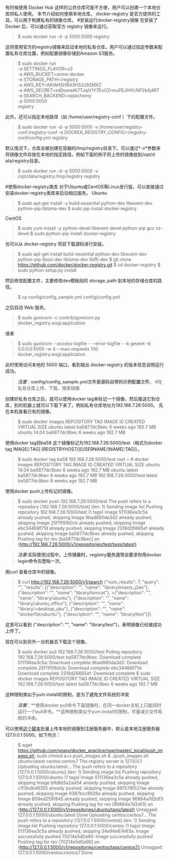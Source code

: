 有时候使用 Docker Hub 这样的公共仓库可能不方便，用户可以创建一个本地仓库供私人使用。
本节介绍如何使用本地仓库。
docker-registry 是官方提供的工具，可以用于构建私有的镜像仓库。
#安装运行docker-registry镜像
  在安装了 Docker 后，可以通过获取官方 registry 镜像来运行。
>$ sudo docker run -d -p 5000:5000 registry

  这将使用官方的registry镜像来启动本地的私有仓库。用户可以通过指定参数来配置私有仓库位置，例如配置镜像存储到Amazon S3服务。

>$ sudo docker run \
>         -e SETTINGS_FLAVOR=s3 \
>         -e AWS_BUCKET=acme-docker \
>         -e STORAGE_PATH=/registry \
>         -e AWS_KEY=AKIAHSHB43HS3J92MXZ \
>         -e AWS_SECRET=xdDowwlK7TJajV1Y7EoOZrmuPEJlHYcNP2k4j49T \
>         -e SEARCH_BACKEND=sqlalchemy \
>         -p 5000:5000 \
>         registry

  此外，还可以指定本地路径（如 /home/user/registry-conf ）下的配置文件。

>$ sudo docker run -d -p 5000:5000 -v /home/user/registry-conf:/registry-conf -e DOCKER_REGISTRY_CONFIG=/registry-conf/config.yml registry
  
  默认情况下，仓库会被创建在容器的/tmp/registry目录下。可以通过*-v*参数来将镜像文件存放在本地的指定路径。例如下面的例子将上传的镜像放到/opt/d ata/registry目录。

>$ sudo docker run -d -p 5000:5000 -v /opt/data/registry:/tmp/registry registry

#使用docker-registry类库
对于Ubuntu或CentOS等Linux发行版，可以直接通过安装docker-registry类库来启动相应服务。
Ubuntu

>$ sudo apt-get install -y build-essential python-dev libevent-dev python-pip liblzma-dev
>$ sudo pip install docker-registry

CentOS

>$ sudo yum install -y python-devel libevent-devel python-pip gcc xz-devel
>$ sudo python-pip install docker-registry

也可以从 docker-registry 项目下载源码进行安装。
>$ sudo apt-get install build-essential python-dev libevent-dev python-pip libssl-dev liblzma-dev libffi-dev
>$ git clone https://github.com/docker/docker-registry.git
>$ cd docker-registry
>$ sudo python setup.py install

然后修改配置文件，主要修改dev模板段的 storage_path 到本地的存储仓库的路径。

>$ cp config/config_sample.yml config/config.yml

之后启动 Web 服务。

>$ sudo gunicorn -c contrib/gunicorn.py docker_registry.wsgi:application

或者
>$ sudo gunicorn --access-logfile - --error-logfile - -k gevent -b 0.0.0.0:5000 -w 4 --max-requests 100 docker_registry.wsgi:application

此时使用访问本地的 5000 端口，看到输出 docker-registry 的版本信息说明运行成功。

>***注意***：**config/config_sample.yml文件是源码自带的示例配置文件**。
#在私有仓库上传、下载、搜索镜像

创建好私有仓库之后，就可以使用docker tag来标记一个镜像，然后推送它到仓库，别的机器上就可以下载下来了。例如私有仓库地址为192.168.7.26:5000。
先在本机查看已有的镜像。
>$ sudo docker images
>REPOSITORY                        TAG                 IMAGE ID            CREATED             VIRTUAL SIZE
>ubuntu                            latest              ba5877dc9bec        6 weeks ago         192.7 MB
>ubuntu                            14.04               ba5877dc9bec        6 weeks ago         192.7 MB
	    
使用docker tag将ba58 这个镜像标记为192.168.7.26:5000/test（格式为docker tag IMAGE[:TAG] [REGISTRYHOST/][USERNAME/]NAME[:TAG]）。
>$ sudo docker tag ba58 192.168.7.26:5000/test
>root ~ # docker images
>REPOSITORY                        TAG                 IMAGE ID            CREATED             VIRTUAL SIZE
>ubuntu                            14.04               ba5877dc9bec        6 weeks ago         192.7 MB
>ubuntu                            latest              ba5877dc9bec        6 weeks ago         192.7 MB
>192.168.7.26:5000/test            latest              ba5877dc9bec        6 weeks ago         192.7 MB

使用docker push上传标记的镜像。
>$ sudo docker push 192.168.7.26:5000/test
>The push refers to a repository [192.168.7.26:5000/test] (len: 1)
>Sending image list
>Pushing repository 192.168.7.26:5000/test (1 tags)
>Image 511136ea3c5a already pushed, skipping
>Image 9bad880da3d2 already pushed, skipping
>Image 25f11f5fb0cb already pushed, skipping
>Image ebc34468f71d already pushed, skipping
>Image 2318d26665ef already pushed, skipping
>Image ba5877dc9bec already pushed, skipping
>Pushing tag for rev [ba5877dc9bec] on {http://192.168.7.26:5000/v1/repositories/test/tags/latest}
    
>***注意***:**实际使用过程中，上传镜像时，registry服务通常会要求你用docker login命令去登陆一次**。

用curl 查看仓库中的镜像。

>$ curl http://192.168.7.26:5000/v1/search
>{"num_results": 7, "query": "", "results": [{"description": "", "name": "library/miaxis_j2ee"}, {"description": "", "name": "library/tomcat"}, >{"description": "", "name": "library/ubuntu"}, {"description": "", "name": "library/ubuntu_office"}, {"description": "", "name": "library/>desktop_ubu"}, {"description": "", "name": "dockerfile/ubuntu"}, {"description": "", "name": "library/test"}]}

这里可以看到 {"description": "", "name": "library/test"}，表明镜像已经被成功上传了。

现在可以到另外一台机器去下载这个镜像。

>$ sudo docker pull 192.168.7.26:5000/test
>Pulling repository 192.168.7.26:5000/test
>ba5877dc9bec: Download complete
>511136ea3c5a: Download complete
>9bad880da3d2: Download complete
>25f11f5fb0cb: Download complete
>ebc34468f71d: Download complete
>2318d26665ef: Download complete
>$ sudo docker images
>REPOSITORY                         TAG                 IMAGE ID            CREATED             VIRTUAL SIZE
>192.168.7.26:5000/test             latest              ba5877dc9bec        6 weeks ago         192.7 MB

这种限制类似于yum install的限制，是为了避免文件系统的冲突
>***注意***：**使用docker pull命令下载镜像时，在同一docker主机上只能同时运行一个pull命令。**这种限制类似于yum install的限制，尽量减少文件系统的冲突。

可以使用[这个脚本](./scripts/push_images.sh)批量上传本地的镜像到注册服务器中，默认是本地注册服务器 127.0.0.1:5000。如下所示：
>$ wget https://github.com/yeasy/docker_practice/raw/master/_local/push_images.sh; sudo chmod a+x push_images.sh
>$ ./push_images.sh ubuntu:latest centos:centos7
>The registry server is 127.0.0.1
>Uploading ubuntu:latest...
>The push refers to a repository [127.0.0.1:5000/ubuntu] (len: 1)
>Sending image list
>Pushing repository 127.0.0.1:5000/ubuntu (1 tags)
>Image 511136ea3c5a already pushed, skipping
>Image bfb8b5a2ad34 already pushed, skipping
>Image c1f3bdbd8355 already pushed, skipping
>Image 897578f527ae already pushed, skipping
>Image 9387bcc9826e already pushed, skipping
>Image 809ed259f845 already pushed, skipping
>Image 96864a7d2df3 already pushed, skipping
>Pushing tag for rev [96864a7d2df3] on {http://127.0.0.1:5000/v1/repositories/ubuntu/tags/latest}
>Untagged: 127.0.0.1:5000/ubuntu:latest
>Done
>Uploading centos:centos7...
>The push refers to a repository [127.0.0.1:5000/centos] (len: 1)
>Sending image list
>Pushing repository 127.0.0.1:5000/centos (1 tags)
>Image 511136ea3c5a already pushed, skipping
>34e94e67e63a: Image successfully pushed
>70214e5d0a90: Image successfully pushed
>Pushing tag for rev [70214e5d0a90] on {http://127.0.0.1:5000/v1/repositories/centos/tags/centos7}
>Untagged: 127.0.0.1:5000/centos:centos7
>Done